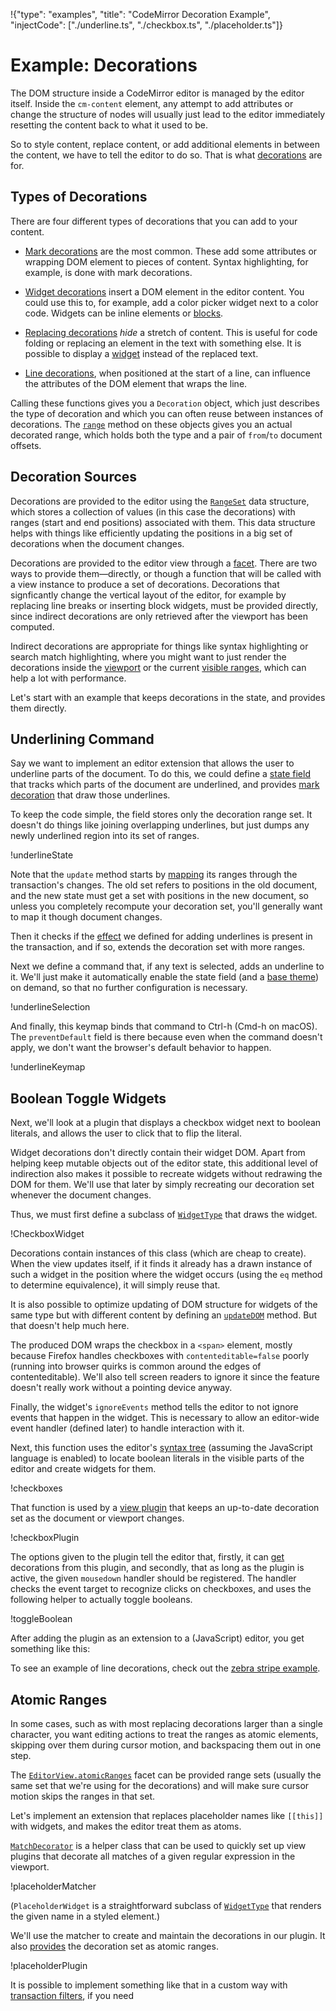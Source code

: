 !{"type": "examples", "title": "CodeMirror Decoration Example", "injectCode": ["./underline.ts", "./checkbox.ts", "./placeholder.ts"]}

# Example: Decorations

The DOM structure inside a CodeMirror editor is managed by the editor
itself. Inside the `cm-content` element, any attempt to add attributes
or change the structure of nodes will usually just lead to the editor
immediately resetting the content back to what it used to be.

So to style content, replace content, or add additional elements in
between the content, we have to tell the editor to do so. That is what
[decorations](##view.Decoration) are for.

## Types of Decorations

There are four different types of decorations that you can add to your
content.

 - [Mark decorations](##view.Decoration^mark) are the most common.
   These add some attributes or wrapping DOM element to pieces of
   content. Syntax highlighting, for example, is done with mark
   decorations.

 - [Widget decorations](##view.Decoration^widget) insert a DOM element
   in the editor content. You could use this to, for example, add a
   color picker widget next to a color code. Widgets can be inline
   elements or [blocks](##view.Decoration^widget^spec.block).

 - [Replacing decorations](##view.Decoration^replace) _hide_ a stretch
   of content. This is useful for code folding or replacing an element
   in the text with something else. It is possible to display a
   [widget](##view.Decoration^replace^spec.widget) instead of the
   replaced text.

 - [Line decorations](##view.Decoration^line), when positioned at the
   start of a line, can influence the attributes of the DOM element
   that wraps the line.

Calling these functions gives you a `Decoration` object, which just
describes the type of decoration and which you can often reuse between
instances of decorations. The [`range`](##state.RangeValue.range)
method on these objects gives you an actual decorated range, which
holds both the type and a pair of `from`/`to` document offsets.

## Decoration Sources

Decorations are provided to the editor using the
[`RangeSet`](##state.RangeSet) data structure, which stores a
collection of values (in this case the decorations) with ranges (start
and end positions) associated with them. This data structure helps
with things like efficiently updating the positions in a big set of
decorations when the document changes.

Decorations are provided to the editor view through a
[facet](##view.EditorView^decorations). There are two ways to provide
them—directly, or though a function that will be called with a view
instance to produce a set of decorations. Decorations that
signficantly change the vertical layout of the editor, for example by
replacing line breaks or inserting block widgets, must be provided
directly, since indirect decorations are only retrieved after the
viewport has been computed.

Indirect decorations are appropriate for things like syntax
highlighting or search match highlighting, where you might want to
just render the decorations inside the
[viewport](##view.EditorView.viewport) or the current [visible
ranges](##view.EditorView.visibleRanges), which can help a lot with
performance.

Let's start with an example that keeps decorations in the state, and
provides them directly.

## Underlining Command

Say we want to implement an editor extension that allows the user to
underline parts of the document. To do this, we could define a [state
field](##state.StateField) that tracks which parts of the document are
underlined, and provides [mark decoration](##view.Decoration^mark)
that draw those underlines.

To keep the code simple, the field stores only the decoration range
set. It doesn't do things like joining overlapping underlines, but
just dumps any newly underlined region into its set of ranges.

!underlineState

Note that the `update` method starts by
[mapping](##state.RangeSet.map) its ranges through the
transaction's changes. The old set refers to positions in the old
document, and the new state must get a set with positions in the new
document, so unless you completely recompute your decoration set,
you'll generally want to map it though document changes.

Then it checks if the [effect](##state.StateEffect) we defined for
adding underlines is present in the transaction, and if so, extends
the decoration set with more ranges.

Next we define a command that, if any text is selected, adds an
underline to it. We'll just make it automatically enable the state
field (and a [base theme](##view.EditorView^baseTheme)) on demand, so
that no further configuration is necessary.

!underlineSelection

And finally, this keymap binds that command to Ctrl-h (Cmd-h on
macOS). The `preventDefault` field is there because even when the
command doesn't apply, we don't want the browser's default behavior to
happen.

!underlineKeymap

<div id="editor-underline"></div>
<script defer src="../../codemirror.js"></script>
<script defer src="underline.js"></script>

## Boolean Toggle Widgets

Next, we'll look at a plugin that displays a checkbox widget next to
boolean literals, and allows the user to click that to flip the
literal.

Widget decorations don't directly contain their widget DOM. Apart from
helping keep mutable objects out of the editor state, this additional
level of indirection also makes it possible to recreate widgets
without redrawing the DOM for them. We'll use that later by simply
recreating our decoration set whenever the document changes.

Thus, we must first define a subclass of
[`WidgetType`](##view.WidgetType) that draws the widget.

!CheckboxWidget

Decorations contain instances of this class (which are cheap to
create). When the view updates itself, if it finds it already has a
drawn instance of such a widget in the position where the widget
occurs (using the `eq` method to determine equivalence), it will
simply reuse that.

It is also possible to optimize updating of DOM structure for widgets
of the same type but with different content by defining an
[`updateDOM`](##view.WidgetType.updateDOM) method. But that doesn't
help much here.

The produced DOM wraps the checkbox in a `<span>` element, mostly
because Firefox handles checkboxes with `contenteditable=false` poorly
(running into browser quirks is common around the edges of
contenteditable). We'll also tell screen readers to ignore it since
the feature doesn't really work without a pointing device anyway.

Finally, the widget's `ignoreEvents` method tells the editor to not
ignore events that happen in the widget. This is necessary to allow an
editor-wide event handler (defined later) to handle interaction with
it.

Next, this function uses the editor's [syntax
tree](##language.syntaxTree) (assuming the JavaScript language is
enabled) to locate boolean literals in the visible parts of the editor
and create widgets for them.

!checkboxes

That function is used by a [view plugin](##view.ViewPlugin) that keeps
an up-to-date decoration set as the document or viewport changes.

!checkboxPlugin

The options given to the plugin tell the editor that, firstly, it can
[get](##view.PluginSpec.decorations) decorations from this plugin, and
secondly, that as long as the plugin is active, the given `mousedown`
handler should be registered. The handler checks the event target to
recognize clicks on checkboxes, and uses the following helper to
actually toggle booleans.

!toggleBoolean

After adding the plugin as an extension to a (JavaScript) editor, you
get something like this:

<div id="editor-checkbox"></div>
<script defer src="checkbox.js"></script>

To see an example of line decorations, check out the [zebra stripe
example](../zebra/).

## Atomic Ranges

In some cases, such as with most replacing decorations larger than a
single character, you want editing actions to treat the ranges as
atomic elements, skipping over them during cursor motion, and
backspacing them out in one step.

The [`EditorView.atomicRanges`](##view.EditorView^atomicRanges) facet
can be provided range sets (usually the same set that we're using for
the decorations) and will make sure cursor motion skips the ranges in
that set.

Let's implement an extension that replaces placeholder names like
`[[this]]` with widgets, and makes the editor treat them as atoms.

[`MatchDecorator`](##view.MatchDecorator) is a helper class that can
be used to quickly set up view plugins that decorate all matches of a
given regular expression in the viewport.

!placeholderMatcher

(`PlaceholderWidget` is a straightforward subclass of
[`WidgetType`](##view.WidgetType) that renders the given name in a
styled element.)

We'll use the matcher to create and maintain the decorations in our
plugin. It also [provides](##view.PluginSpec.provide) the decoration
set as atomic ranges.

!placeholderPlugin

<div id="editor-placeholder"></div>
<script defer src="placeholder.js"></script>

It is possible to implement something like that in a custom way with [transaction filters](##state.EditorState^transactionFilter), if you need 